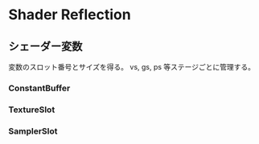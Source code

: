 # Shader Reflection

## シェーダー変数

変数のスロット番号とサイズを得る。
vs, gs, ps 等ステージごとに管理する。

### ConstantBuffer

### TextureSlot

### SamplerSlot
